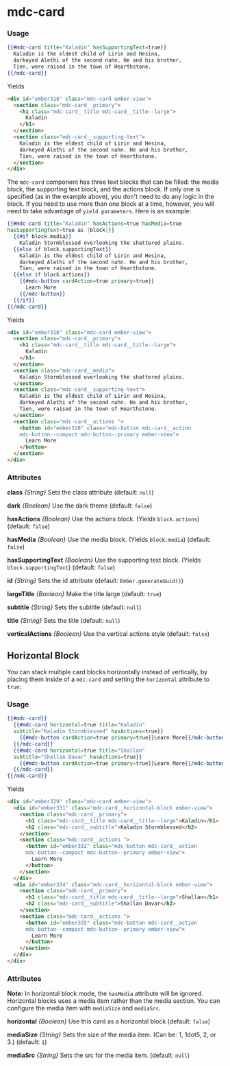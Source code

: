 # mdc-card

### Usage

```hbs
{{#mdc-card title="Kaladin" hasSupportingText=true}}
  Kaladin is the eldest child of Lirin and Hesina,
  darkeyed Alethi of the second nahn. He and his brother,
  Tien, were raised in the town of Hearthstone.
{{/mdc-card}}
```

Yields

```html
<div id="ember318" class="mdc-card ember-view">
  <section class="mdc-card__primary">
    <h1 class="mdc-card__title mdc-card__title--large">
      Kaladin
    </h1>
  </section>
  <section class="mdc-card__supporting-text">
    Kaladin is the eldest child of Lirin and Hesina,
    darkeyed Alethi of the second nahn. He and his brother,
    Tien, were raised in the town of Hearthstone.
  </section>
</div>
```

The `mdc-card` component has three text blocks that can be filled: the media block,
the supporting text block, and the actions block. If only one is specified
(as in the example above), you don't need to do any logic in the block. If you need
to use more than one block at a time, however, you will need to take advantage of
`yield parameters`. Here is an example:

```hbs
{{#mdc-card title="Kaladin" hasActions=true hasMedia=true
hasSupportingText=true as |block|}}
  {{#if block.media}}
    Kaladin Stormblessed overlooking the shattered plains.
  {{else if block.supportingText}}
    Kaladin is the eldest child of Lirin and Hesina,
    darkeyed Alethi of the second nahn. He and his brother,
    Tien, were raised in the town of Hearthstone.
  {{else if block.actions}}
    {{#mdc-button cardAction=true primary=true}}
      Learn More
    {{/mdc-button}}
  {{/if}}
{{/mdc-card}}
```

Yields

```html
<div id="ember318" class="mdc-card ember-view">
  <section class="mdc-card__primary">
    <h1 class="mdc-card__title mdc-card__title--large">
      Kaladin
    </h1>
  </section>
  <section class="mdc-card__media">
    Kaladin Stormblessed overlooking the shattered plains.
  </section>
  <section class="mdc-card__supporting-text">
    Kaladin is the eldest child of Lirin and Hesina,
    darkeyed Alethi of the second nahn. He and his brother,
    Tien, were raised in the town of Hearthstone.
  </section>
  <section class="mdc-card__actions ">
    <button id="ember328" class="mdc-button mdc-card__action
    mdc-button--compact mdc-button--primary ember-view">
      Learn More
    </button>
  </section>
</div>
```

### Attributes

**class** *{String}* Sets the class attribute (default: `null`)

**dark** *{Boolean}* Use the dark theme (default: `false`)

**hasActions** *{Boolean}* Use the actions block. (Yields `block.actions`) (default: `false`)

**hasMedia** *{Boolean}* Use the media block. (Yields `block.media`) (default: `false`)

**hasSupportingText** *{Boolean}* Use the supporting text block. (Yields `block.supportingText`) (default: `false`)

**id** *{String}* Sets the id attribute (default: `Ember.generateGuid()`)

**largeTitle** *{Boolean}* Make the title large (default: `true`)

**subtitle** *{String}* Sets the subtitle (default: `null`)

**title** *{String}* Sets the title (default: `null`)

**verticalActions** *{Boolean}* Use the vertical actions style (default: `false`)

## Horizontal Block

You can stack multiple card blocks horizontally instead of vertically,
by placing them inside of a `mdc-card` and setting the `horizontal`
attribute to `true`:

### Usage

```hbs
{{#mdc-card}}
  {{#mdc-card horizontal=true title="Kaladin"
  subtitle="Kaladin Stormblessed" hasActions=true}}
    {{#mdc-button cardAction=true primary=true}}Learn More{{/mdc-button}}
  {{/mdc-card}}
  {{#mdc-card horizontal=true title="Shallan"
  subtitle="Shallan Davar" hasActions=true}}
    {{#mdc-button cardAction=true primary=true}}Learn More{{/mdc-button}}
  {{/mdc-card}}
{{/mdc-card}}
```

Yields

```html
<div id="ember329" class="mdc-card ember-view">
  <div id="ember331" class="mdc-card__horizontal-block ember-view">
    <section class="mdc-card__primary">
      <h1 class="mdc-card__title mdc-card__title--large">Kaladin</h1>
      <h2 class="mdc-card__subtitle">Kaladin Stormblessed</h2>
    </section>
    <section class="mdc-card__actions ">
      <button id="ember332" class="mdc-button mdc-card__action 
      mdc-button--compact mdc-button--primary ember-view">
        Learn More
      </button>
    </section>
  </div>
  <div id="ember334" class="mdc-card__horizontal-block ember-view">
    <section class="mdc-card__primary">
      <h1 class="mdc-card__title mdc-card__title--large">Shallan</h1>
      <h2 class="mdc-card__subtitle">Shallan Davar</h2>
    </section>
    <section class="mdc-card__actions ">
      <button id="ember335" class="mdc-button mdc-card__action 
      mdc-button--compact mdc-button--primary ember-view">
        Learn More
      </button>
    </section>
  </div>
</div>
```

### Attributes

**Note:** In horizontal block mode, the `hasMedia` attribute will be ignored.
Horizontal blocks uses a media item rather than the media section.
You can configure the media item with `mediaSize` and `mediaSrc`.

**horizontal** *{Boolean}* Use this card as a horizontal block (default: `false`)

**mediaSize** *{String}* Sets the size of the media item. (Can be: 1, 1dot5, 2, or 3.) (default: `1`)

**mediaSrc** *{String}* Sets the src for the media item. (default: `null`)

